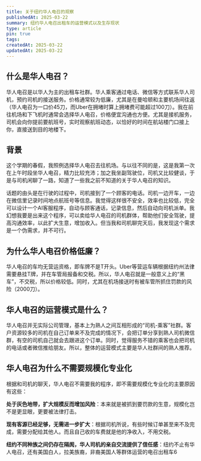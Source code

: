 ```yaml
---
title: 关于纽约华人电召的观察
publishedAt: 2025-03-22
summary: 纽约华人电召出租车的运营模式以及生存现状
type: article
pin: true
tags: 
createdAt: 2025-03-22
updatedAt: 2025-03-22
---
```

## 什么是华人电召？

华人电召是以华人为主的出租车社群。华人乘客通过电话、微信等方式联系华人司机，预约司机的接送服务。价格通常较为低廉，尤其是在曼哈顿和主要机场间往返（华人电召为一口价45刀，而Uber在拥堵时算上拥堵费可能超过100刀）。我在前往机场和下飞机时通常会选择华人电召，价格便宜沟通也方便。尤其是接机服务，司机会向你提前要航班号，实时观察航班动态，以恰好的时间在航站楼门口接上你，直接送到目的地楼下。

## 背景

这个学期的春假，我照例选择华人电召去往机场。与以往不同的是，这是我第一次在上午时段坐华人电召，精力比较充沛；加之我坐副驾驶位，司机又比较健谈，于是与司机闲聊了一路，知道了一些我之前不知道的关于华人电召的知识。

话题的由头是在行驶的过程中，司机接到了一个顾客的电话。司机一边开车，一边在微信里记录时间地点航班号等信息。我觉得这样很不安全，效率也比较低，完全可以设计一个AI客服程序，自动与顾客通话，记录信息，然后自动向司机派单。我幻想我要是出来这个程序，可以卖给华人电召的司机群体，帮助他们安全驾驶，提高沟通效率，以此扩大生意，增加收入。但当我和司机聊完天后，我发现这个需求是一个伪需求，并不可行。

## 为什么华人电召价格低廉？

华人电召的车均无营运资格，即车牌不是T开头。Uber等营运车辆根据纽约州法律需要悬挂T牌，并在车管局报备和交税。所以，华人电召就是一般意义上的“黑车”，不交税，所以价格较低。同时，尤其在机场接送时有被车管所抓住罚款的风险（2000刀）。

## 华人电召的运营模式是什么？

华人电召并无实际公司管理，基本上为熟人之间互相形成的“司机-乘客”社群。客户资源较多的司机在自己订单来不及完成的情况下，会把订单分享到熟人司机微信群，有空的司机自己就会去跟进这个订单。同时，觉得服务不错的乘客也会把司机的电话或者微信推给朋友。所以，整体的运营模式主要是华人社群间的熟人推荐。

## 华人电召为什么不需要规模化专业化

根据和司机的聊天，华人电召不需要我的程序，即不需要规模化专业化的主要原因有这些：

**处于灰色地带，扩大规模反而增加风险**：本来就是被抓到要罚款的生意，规模化岂不是更显眼，更要被法律打击。

**现有客源已经足够，无需进一步扩大**：根据司机所说，有些时候订单甚至来不及完成，需要分配给其他人。而且自己收的车费就是他的净收入，不用交税。

**纽约不同种族之间仍存在隔阂，华人司机的亲自交流提供了信任感**：纽约不止有华人电召，还有美国白人，拉美族裔，非裔美国人等群体运营的电召出租车6